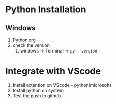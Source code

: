 # Python Installation
## Windows
1. Python.org
2. check the version
   1. windows -> Terminal -> `py --version`

# Integrate with VScode
1. Install extention on VScode - python(microsoft)
2. Install python on system
3. Test the push to github
